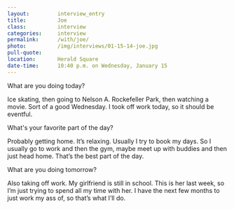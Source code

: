 ```yaml
---
layout:         interview_entry
title:          Joe
class:          interview
categories:     interview
permalink:      /with/joe/
photo:          /img/interviews/01-15-14-joe.jpg
pull-quote:
location:       Herald Square
date-time:      10:40 p.m. on Wednesday, January 15
---
```

<p class="question">What are you doing today?</p>
<p>Ice skating, then going to Nelson A. Rockefeller Park, then watching a movie. Sort of a good Wednesday. I took off work today, so it should be eventful.</p>

<p class="question">What's your favorite part of the day?</p>
<p>Probably getting home. It’s relaxing. Usually I try to book my days. So I usually go to work and then the gym, maybe meet up with buddies and then just head home. That’s the best part of the day.</p>

<p class="question">What are you doing tomorrow?</p>
<p>Also taking off work. My girlfriend is still in school. This is her last week, so I’m just trying to spend all my time with her. I have the next few months to just work my ass of, so that’s what I’ll do.</p>